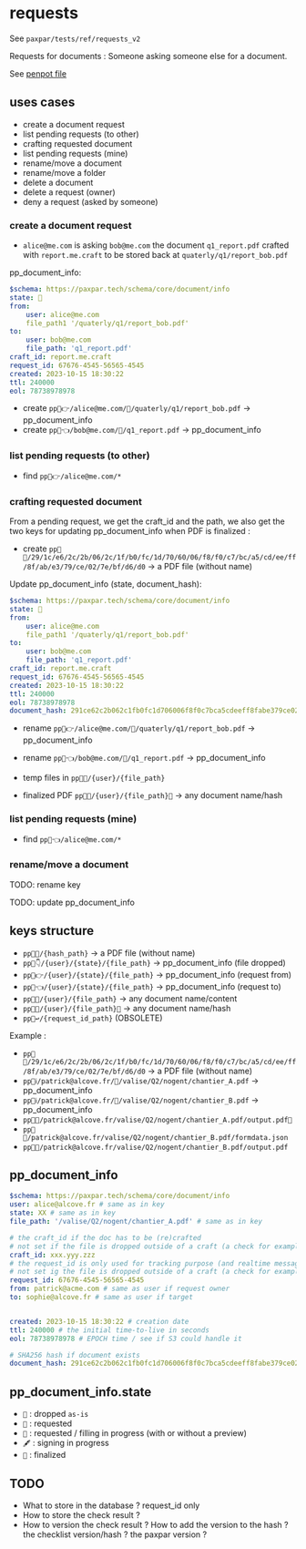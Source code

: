 # requests

See `paxpar/tests/ref/requests_v2`


Requests for documents : Someone asking someone else for a document.

See [penpot file](https://design.penpot.app/#/workspace/82e31d90-3829-8139-8002-c4c2fb4cf13a/97d885e0-d650-81ae-8003-4ae81354cda7?page-id=97d885e0-d650-81ae-8003-4ae81354cda8)

## uses cases

* create a document request
* list pending requests (to other)
* crafting requested document
* list pending requests (mine)
* rename/move a document
* rename/move a folder
* delete a document
* delete a request (owner)
* deny a request (asked by someone)


### create a document request

- `alice@me.com` is asking `bob@me.com` the document `q1_report.pdf`
    crafted with `report.me.craft`
    to be stored back at `quaterly/q1/report_bob.pdf`

pp_document_info:
```yaml
$schema: https://paxpar.tech/schema/core/document/info
state: 📑
from:
    user: alice@me.com
    file_path1 '/quaterly/q1/report_bob.pdf'
to:
    user: bob@me.com
    file_path: 'q1_report.pdf'
craft_id: report.me.craft
request_id: 67676-4545-56565-4545
created: 2023-10-15 18:30:22
ttl: 240000
eol: 78738978978
```

- create `pp📄👉/alice@me.com/📑/quaterly/q1/report_bob.pdf` -> pp_document_info
- create `pp📄👈/bob@me.com/📑/q1_report.pdf` -> pp_document_info

### list pending requests (to other)

- find `pp📄👉/alice@me.com/*`

### crafting requested document

From a pending request, we get the craft_id and the path,
we also get the two keys for updating pp_document_info
when PDF is finalized :

- create `pp📄🔗/29/1c/e6/2c/2b/06/2c/1f/b0/fc/1d/70/60/06/f8/f0/c7/bc/a5/cd/ee/ff/8f/ab/e3/79/ce/02/7e/bf/d6/d0` -> a PDF file (without name)

Update pp_document_info (state, document_hash):
```yaml
$schema: https://paxpar.tech/schema/core/document/info
state: 🔏
from:
    user: alice@me.com
    file_path1 '/quaterly/q1/report_bob.pdf'
to:
    user: bob@me.com
    file_path: 'q1_report.pdf'
craft_id: report.me.craft
request_id: 67676-4545-56565-4545
created: 2023-10-15 18:30:22
ttl: 240000
eol: 78738978978
document_hash: 291ce62c2b062c1fb0fc1d706006f8f0c7bca5cdeeff8fabe379ce027ebfd6d0 
```

- rename `pp📄👉/alice@me.com/🔏/quaterly/q1/report_bob.pdf` -> pp_document_info
- rename `pp📄👈/bob@me.com/🔏/q1_report.pdf` -> pp_document_info

- temp files in `pp📄👷/{user}/{file_path}`
- finalized PDF `pp📄👷/{user}/{file_path}🔗` -> any document name/hash

### list pending requests (mine)

- find `pp📄👈/alice@me.com/*`


### rename/move a document

TODO: rename key

TODO: update pp_document_info

## keys structure

- `pp📄🔗/{hash_path}` -> a PDF file (without name)
- `pp📄👇/{user}/{state}/{file_path}` -> pp_document_info (file dropped)
- `pp📄👉/{user}/{state}/{file_path}` -> pp_document_info (request from)
- `pp📄👈/{user}/{state}/{file_path}` -> pp_document_info (request to)
- `pp📄👷/{user}/{file_path}` -> any document name/content
- `pp📄👷/{user}/{file_path}🔗` -> any document name/hash
- `pp📄↩️/{request_id_path}` (OBSOLETE)


Example :
- `pp📄🔗/29/1c/e6/2c/2b/06/2c/1f/b0/fc/1d/70/60/06/f8/f0/c7/bc/a5/cd/ee/ff/8f/ab/e3/79/ce/02/7e/bf/d6/d0` -> a PDF file (without name)
- `pp📄ℹ️/patrick@alcove.fr/🔏/valise/Q2/nogent/chantier_A.pdf` -> pp_document_info
- `pp📄ℹ️/patrick@alcove.fr/📝/valise/Q2/nogent/chantier_B.pdf` -> pp_document_info
- `pp📄👷/patrick@alcove.fr/valise/Q2/nogent/chantier_A.pdf/output.pdf🔗`
- `pp📄👷/patrick@alcove.fr/valise/Q2/nogent/chantier_B.pdf/formdata.json`
- `pp📄👷/patrick@alcove.fr/valise/Q2/nogent/chantier_B.pdf/output.pdf`




## pp_document_info

```yaml
$schema: https://paxpar.tech/schema/core/document/info
user: alice@alcove.fr # same as in key
state: XX # same as in key
file_path: '/valise/Q2/nogent/chantier_A.pdf' # same as in key

# the craft_id if the doc has to be (re)crafted
# not set if the file is dropped outside of a craft (a check for example)
craft_id: xxx.yyy.zzz
# the request_id is only used for tracking purpose (and realtime messages)
# not set ig the file is dropped outside of a craft (a check for example)
request_id: 67676-4545-56565-4545
from: patrick@acme.com # same as user if request owner
to: sophie@alcove.fr # same as user if target


created: 2023-10-15 18:30:22 # creation date
ttl: 240000 # the initial time-to-live in seconds
eol: 78738978978 # EPOCH time / see if S3 could handle it

# SHA256 hash if document exists
document_hash: 291ce62c2b062c1fb0fc1d706006f8f0c7bca5cdeeff8fabe379ce027ebfd6d0 
```

## pp_document_info.state


* `📄` : dropped `as-is`
* `📑` : requested
* `📝` : requested / filling in progress (with or without a preview)
* `🖋️` : signing in progress
* `🔏` : finalized



## TODO

* What to store in the database ? request_id only 
* How to store the check result ?
* How to version the check result ? How to add the version to the hash ? the checklist version/hash ? the paxpar version ?